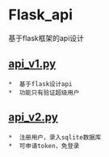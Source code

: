 # Flask_api
基于flask框架的api设计  
## [api_v1.py](https://github.com/jackychancjcjcj/Flask_api/blob/master/api_v1.py)
    *  基于flask设计api
    *  功能只有验证超级用户
## [api_v2.py](https://github.com/jackychancjcjcj/Flask_api/blob/master/api_v2.py)
    *  注册用户，录入sqlite数据库
    *  可申请token，免登录
